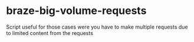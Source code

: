 # braze-big-volume-requests
Script useful for those cases were you have to make multiple requests due to limited content from the requests
